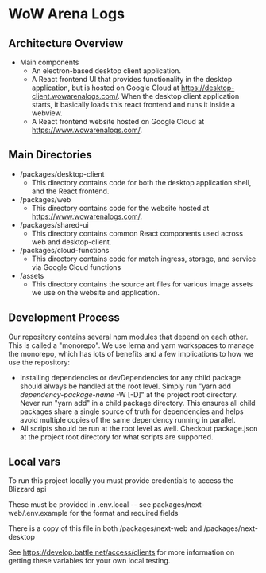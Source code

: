 # WoW Arena Logs

## Architecture Overview

- Main components
  - An electron-based desktop client application.
  - A React frontend UI that provides functionality in the desktop application, but is hosted on Google Cloud at https://desktop-client.wowarenalogs.com/. When the desktop client application starts, it basically loads this react frontend and runs it inside a webview.
  - A React frontend website hosted on Google Cloud at https://www.wowarenalogs.com/.

## Main Directories

- /packages/desktop-client
  - This directory contains code for both the desktop application shell, and the React frontend.
- /packages/web
  - This directory contains code for the website hosted at https://www.wowarenalogs.com/.
- /packages/shared-ui
  - This directory contains common React components used across web and desktop-client.
- /packages/cloud-functions
  - This directory contains code for match ingress, storage, and service via Google Cloud functions
- /assets
  - This directory contains the source art files for various image assets we use on the website and application.

## Development Process

Our repository contains several npm modules that depend on each other. This is called a "monorepo". We use lerna and yarn workspaces to manage the monorepo, which has lots of benefits and a few implications to how we use the repository:

- Installing dependencies or devDependencies for any child package should always be handled at the root level. Simply run "yarn add _dependency-package-name_ -W [-D]" at the project root directory. Never run "yarn add" in a child package directory. This ensures all child packages share a single source of truth for dependencies and helps avoid multiple copies of the same dependency running in parallel.
- All scripts should be run at the root level as well. Checkout package.json at the project root directory for what scripts are supported.

## Local vars

To run this project locally you must provide credentials to access the Blizzard api

These must be provided in .env.local -- see packages/next-web/.env.example for the format and required fields

There is a copy of this file in both /packages/next-web and /packages/next-desktop

See https://develop.battle.net/access/clients for more information on getting these variables for your own local testing.
